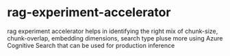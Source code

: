 # rag-experiment-accelerator
rag experiment accelerator helps in identifying the right mix of chunk-size, chunk-overlap, embedding dimensions, search type pluse more  using Azure Cognitive Search that can be used for production inference
